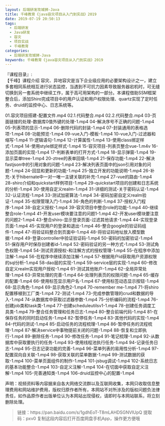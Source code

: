 ```yaml
---
layout: 后端研发攻城狮-Java
title: 千峰教育《java容灾项目从入门到实战》2019
date: 2019-07-19 20:50:13
tags:
  - 后端研发
  - Java研发
  - 容灾
  - 项目实战
  - 千峰教育
categories:
  - 后端研发攻城狮-Java
keywords: 千峰教育《java容灾项目从入门到实战》2019
---
```

『课程目录』:  
【千峰】课程介绍
容灾、异地容灾是当下企业级应用的必要架构设计之一，建立多套相同系统相互进行状态监控，当遇到不可抗力因素导致服务器宕机时，可无缝切换到另一套系统中继续工作，属于高可用架构的一部分。本课程借助SSM框架整合后，添加Shiro完成项目中的用户认证和用户权限处理、quartz实现了定时任务、druid的监控中心、日志系统等。
<!-- more --> 
01.容灾项目搭建-配置文件.mp4
02.1.代码整合.mp4
02.2.代码整合.mp4
03-页面链接的处理-数据库0值外键的处理-1.mp4
04-解决序号不正确的问题-1.mp4
05-列表项的显示-1.mp4
06-删除代码的封装-1.mp4
07-封装通用的表格选项-1.mp4
08-功能预览-1.mp4
09-vue入门-模板-1.mp4
10-vue入门-过滤器和缩写-1.mp4
11-逻辑语句-1.mp4
12-计算属性-1.mp4
13-使用class绑定样式-1.mp4
14-使用style绑定样式-1.mp4
15-容灾项目-列表页整合vue-1.m4v
16-添加页面的实现-1.mp4
17-判断表单的打开方式-1.mp4
18-显示弹窗-1.mp4
19-显示菜单tree-1.mp4
20-ztree的表单回填-1.mp4
21-保存功能-1.mp4
22-解决fastjson中的引用对象的问题-1.mp4
23-解决列表页面中的json引用对象的问题-1.mp4
24-回显和更新的功能-1.mp4
25-独立开发的功能说明-1.mp4
26-补充-关于hibernate中一对一唯一主键关联的补充-1.mp4
27-vue的路由-1.mp4
28-shiro介绍和quickstart样例项目-1.mp4
29-quickstart项目的创建和日志系统的分析-1.mp4
30-使用自定义realm-1.mp4
31-详细的测试-关于密码认证-1.mp4
32-认证流程-1.mp4
33-测试加密算法-1.mp4
34-密码加密自定义realm验证-1.mp4
35-权限管理入门-1.mp4
36-角色的判断-1.mp4
37-授权入门程序-1.mp4
38-自定义授权-1.mp4
39-容灾项目中整合role的功能-1.mp4
40-继续整合role-1.mp4
41-开发user模块要注意的问题1-1.mp4
42-开发user模块要注意的问题2-1.mp4
43-整合shiro-显示登录页面-过滤其他请求-1.mp4
44-实现登录页面-1.mp4
45-实现用户的登录和退出-1.mp4
46-整合google的验证码组件-1.mp4
47-将验证码整合到页面中-1.mp4
48-将验证码地址放入模型数据-1.mp4
49-登录controller中验证验证码-1.mp4
50-密码的加密验证-1.mp4
51-保存用户时保存创建者id-1.mp4
52-密码验证的另一种方式-1.mp4
53-测试角色权限-1.mp4
54-测试资源授权-和注解方式的授权管理-1.mp4
55-在程序中添加注解-1.mp4
56-在程序中继续添加注解-1.mp4
57-根据用户id获取用户资源权限的sql分析-1.mp4
58-dao层的实现-1.mp4
59-service层的实现-1.mp4
60-修改自定义realm实现用户授权-1.mp4
61-测试其他账户-1.mp4
62-全局异常处理-1.mp4
63-异常处理的完善-1.mp4
64-处理列表页的权限问题-1.mp4
65-缓存的配置-1.mp4
66-使用标签显示用户名-1.mp4
67-使用标签动态显示按钮-1.mp4
68-显示角色-1.mp4
69-显示角色2-1.mp4
70-remember me-1.mp4
71-将shiro配置移植到工厂类-1.mp4
72-测试-1.mp4
73-完成参数管理的crud和数据的导入-1.mp4
74-从数据库中获取过滤器参数-1.mp4
75-分析编码的流程-1.mp4
76-创建job类和task类-1.mp4
77-创建scheduleutilsv1-1.mp4
78-创建任务调度工具类-1.mp4
79-整合任务管理和任务日志-1.mp4
80-整合前端代码-1.mp4
81-在保存任务的同时启动任务-1.mp4
82-暂停任务-1.mp4
83-其他代码的实现-1.mp4
84-代码的测试-1.mp4
85-启动任务的流程梳理-1.mp4
86-暂停任务的流程梳理-1.mp4
87-解决service中事物提前关闭的问题-1.mp4
88-恢复和立即执行-1.mp4
89-删除任务-1.mp4
90-修改任务-1.mp4
91-笔记梳理-1.mp4
92-从数据库中获取要执行的任务-1.mp4
93-使用线程池执行任务-1.mp4
94-记录任务日志-1.mp4
95-日志记录功能的完善-1.mp4
96-菜单列表的易用性分析-1.mp4
97-配置双向自关联-1.mp4
98-获取关联的菜单数据-1.mp4
99-测试数据的获取-1.mp4
100-菜单页面组件的制作-1.mp4
101-jsbug调试-1.mp4
102-系统日志的基本功能整合-1.mp4
103-自定义注解-1.mp4
104-在切面中获取自定义注解-1.mp4
105-完善通知类-1.mp4
106-druid监控中心的配置-1.mp4

<div class="post-copyright">
    <div class="post-copyright__author">
      <span class="post-copyright-meta">声明：视频资料等内容据来自各大网络交流群以及互联网收集，本网只收取信息整理费用和网站维护费用，版权归原作者所有，本网站不对所涉及的版权问题负法律责任，如作品原作者出版单位认为本网站出现侵权，请即时与本网站联系，将立刻删除处理。 </span>
    </div>
</div>

<blockquote class="blockquote-center">
链接：https://pan.baidu.com/s/1gdhEoT-T8mLAHDSGNVlUpQ 
提取码：pxv0 
复制这段内容后打开百度网盘手机App，操作更方便哦
</blockquote>

